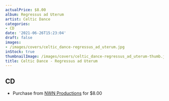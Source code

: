 ```yaml
---
actualPrice: $8.00
album: Regressus ad Uterum
artist: Celtic Dance
categories:
- CD
date: '2021-06-26T15:23:04'
draft: false
images:
- /images/covers/celtic_dance-regressus_ad_uterum.jpg
inStock: true
thumbnailImage: /images/covers/celtic_dance-regressus_ad_uterum-thumb.jpg
title: Celtic Dance - Regressus ad Uterum
---
```


## CD
* Purchase from [NWN Productions](http://shop.nwnprod.com/index.php?route=product/product&path=93&product_id=2053&sort=pd.name&order=ASC) for $8.00
